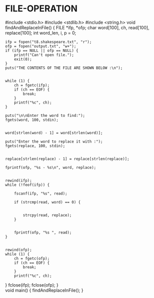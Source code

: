 # FILE-OPERATION
#include <stdio.h> 
#include <stdlib.h> 
#include <string.h> 
void findAndReplaceInFile() 
{ 
    FILE *ifp, *ofp; 
    char word[100], ch, read[100], replace[100]; 
    int word_len, i, p = 0; 
  
    ifp = fopen("t8.shakespeare.txt", "r"); 
    ofp = fopen("output.txt", "w+"); 
    if (ifp == NULL || ofp == NULL) { 
        printf("Can't open file."); 
        exit(0); 
    } 
    puts("THE CONTENTS OF THE FILE ARE SHOWN BELOW :\n"); 
  
  
    while (1) { 
        ch = fgetc(ifp); 
        if (ch == EOF) { 
            break; 
        } 
        printf("%c", ch); 
    } 
  
    puts("\n\nEnter the word to find:"); 
    fgets(word, 100, stdin); 
  
 
    word[strlen(word) - 1] = word[strlen(word)]; 
  
    puts("Enter the word to replace it with :"); 
    fgets(replace, 100, stdin);
  
  
    replace[strlen(replace) - 1] = replace[strlen(replace)]; 
  
    fprintf(ofp, "%s - %s\n", word, replace); 
  
  
    rewind(ifp); 
    while (!feof(ifp)) { 
  
        fscanf(ifp, "%s", read); 
  
        if (strcmp(read, word) == 0) { 
  
 
            strcpy(read, replace); 
        } 
  
 
        fprintf(ofp, "%s ", read); 
    } 
  
 
    rewind(ofp); 
    while (1) { 
        ch = fgetc(ofp); 
        if (ch == EOF) { 
            break; 
        } 
        printf("%c", ch); 
} 
fclose(ifp); 
fclose(ofp); 
}   
void main() 
{ 
    findAndReplaceInFile(); 
} 
